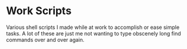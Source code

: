 # Work Scripts
Various shell scripts I made while at work to accomplish or ease simple tasks.
A lot of these are just me not wanting to type obscenely long find commands
over and over again.
